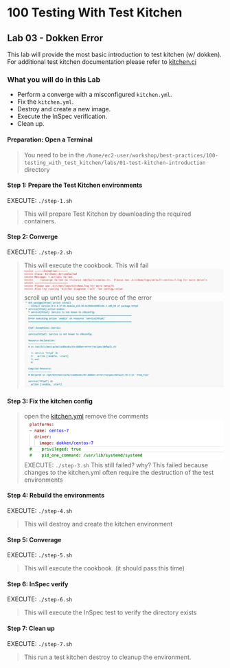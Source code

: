 # 100 Testing With Test Kitchen

## Lab 03 - Dokken Error

This lab will provide the most basic introduction to test kitchen (w/ dokken). For additional test kitchen documentation please refer to [kitchen.ci](https://kitchen.ci/docs/)

### What you will do in this Lab

- Perform a converge with a misconfigured `kitchen.yml`.
- Fix the `kitchen.yml`.
- Destroy and create a new image.
- Execute the InSpec verification.
- Clean up.

#### Preparation: Open a Terminal

> You need to be in the `/home/ec2-user/workshop/best-practices/100-testing_with_test_kitchen/labs/01-test-kitchen-introduction` directory

#### Step 1: Prepare the Test Kitchen environments

EXECUTE: `./step-1.sh`

> This will prepare Test Kitchen by downloading the required containers.

#### Step 2: Converge

EXECUTE: `./step-2.sh`

> This will execute the cookbook. This will fail
> ![exception](./images/02-exception.png)
> scroll up until you see the source of the error
> ![error](./images/02-source-error.png)

#### Step 3: Fix the kitchen config

> open the [kitchen.yml](./kitchen.yml) remove the comments
> ![comment](./images/03-comments.png)
EXECUTE: `./step-3.sh`
> This still failed? why?
> This failed because changes to the kitchen.yml often require the destruction of the test environments

#### Step 4: Rebuild the environments

EXECUTE: `./step-4.sh`

> This will destroy and create the kitchen environment

#### Step 5: Converage

EXECUTE: `./step-5.sh`

> This will execute the cookbook. (it should pass this time)

#### Step 6: InSpec verify

EXECUTE: `./step-6.sh`

> This will execute the InSpec test to verify the directory exists

#### Step 7: Clean up

EXECUTE: `./step-7.sh`

> This run a test kitchen destroy to cleanup the environment.
